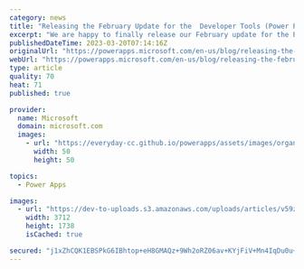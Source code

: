 ```yaml
---
category: news
title: "Releasing the February Update for the  Developer Tools (Power Platform CLI)"
excerpt: "We are happy to finally release our February update for the Power Platform CLI. For those of you who are new, our pattern has been that we release an update for the work done in the last month, in the current month. Usually, we each include some new capabilities, along with the usual fixes that&hellip;"
publishedDateTime: 2023-03-20T07:14:16Z
originalUrl: "https://powerapps.microsoft.com/en-us/blog/releasing-the-february-update-for-the-developer-tools-power-platform-cli/"
webUrl: "https://powerapps.microsoft.com/en-us/blog/releasing-the-february-update-for-the-developer-tools-power-platform-cli/"
type: article
quality: 70
heat: 71
published: true

provider:
  name: Microsoft
  domain: microsoft.com
  images:
    - url: "https://everyday-cc.github.io/powerapps/assets/images/organizations/microsoft.com-50x50.jpg"
      width: 50
      height: 50

topics:
  - Power Apps

images:
  - url: "https://dev-to-uploads.s3.amazonaws.com/uploads/articles/v59zr1uqaxos5du9x2sd.png"
    width: 3712
    height: 1738
    isCached: true

secured: "j1xZhCQK1EBSPkG6IBhtop+eH8GMAQz+9Wh2oRZ06av+KYjFiV+Mn4IqDu0u+8dv+ZPHwFH//0koN6GP7qmXI9M1t4o1amjlHsqApvkKCx++GB1XAAwx97IkrZudkG8+qwuLzuYzqv4sHoKNlKOxKPf0BSWQ6ipTkX4QSC6pjDFDphnIqAg+4rj6N8UjPvYJDDjegLrSS08vf9WTKqG1Rqpuoi/0QiOYYgDiIl9Pr2WuknDpsl7lWvCS7Aayyeojk6YpukuezJwxaE0Sq/foUbE9YfVu/rE8uMh/+s6xOHE39pqsB/7oxtXwGx1WxQeFtRx2n2AG5LyQqXAy7OaP5WXkZ/PCDHWOgaF7UtG72qg=;/sP2HgdcxRY3VqvBbdVNqw=="
---
```


